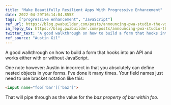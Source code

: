```yaml
---
title: "Make Beautifully Resilient Apps With Progressive Enhancement"
date: 2022-04-29T16:14:04.855Z
tags: ["progressive enhancement", "JavaScript"]
ref_url: https://blog.pwabuilder.com/posts/announcing-pwa-studio-the-vs-code-extension-for-building-progressive-web-apps!/
in_reply_to: https://blog.pwabuilder.com/posts/announcing-pwa-studio-the-vs-code-extension-for-building-progressive-web-apps!/
twitter_text: "A good walkthrough on how to build a form that hooks into an API and works either with or without JavaScript."
ref_source: "Austin Gil"
---
```


A good walkthrough on how to build a form that hooks into an API and works either with or without JavaScript.

One note however: Austin in incorrect in that you absolutely can define nested objects in your forms. I’ve done it many times. Your field names just need to use bracket notation like this:

```html
<input name="foo['bar']['baz']">
```

That will pipe through as the value for the <var>baz</baz> property of <var>bar</var> within <var>foo</var>.
